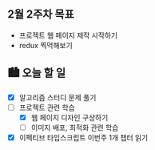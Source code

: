 ## 2월 2주차 목표

- 프로젝트 웹 페이지 제작 시작하기
- redux 찍먹해보기

## 🏙️ 오늘 할 일

- [x] 알고리즘 스터디 문제 풀기
- [ ] 프로젝트 관련 학습
  - [x] 웹 페이지 디자인 구상하기
  - [ ] 이미지 배포, 최적화 관련 학습
- [x] 이펙티브 타입스크립트 이번주 1개 챕터 읽기
